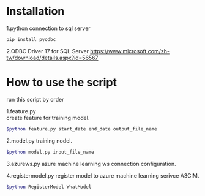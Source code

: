 # Installation

1.python connection to sql server

```bash
pip install pyodbc 
```

2.ODBC Driver 17 for SQL Server 
https://www.microsoft.com/zh-tw/download/details.aspx?id=56567 


# How to use the script

run this script by order

1.feature.py  
create feature for training model.

```bash
$python feature.py start_date end_date output_file_name
```

2.model.py
training nodel.

```bash
$python model.py input_file_name
```

3.azurews.py
azure machine learning ws connection configuration.

4.registermodel.py
register model to azure machine learning serivce A3CIM.

```bash
$python RegisterModel WhatModel
```

